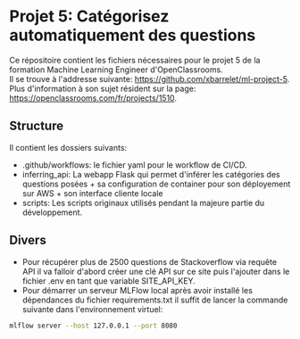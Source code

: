 # Projet 5: Catégorisez automatiquement des questions
Ce répositoire contient les fichiers nécessaires pour le projet 5 de la formation Machine Learning Engineer d'OpenClassrooms.  
Il se trouve à l'addresse suivante: https://github.com/xbarrelet/ml-project-5.  
Plus d'information à son sujet résident sur la page: https://openclassrooms.com/fr/projects/1510.

## Structure
Il contient les dossiers suivants:
- .github/workflows: le fichier yaml pour le workflow de CI/CD.
- inferring_api: La webapp Flask qui permet d'inférer les catégories des questions posées + sa configuration de container pour son déployement sur AWS + son interface cliente locale
- scripts: Les scripts originaux utilisés pendant la majeure partie du développement.

## Divers
- Pour récupérer plus de 2500 questions de Stackoverflow via requête API il va falloir d'abord créer une clé API sur ce site puis l'ajouter dans le fichier .env en tant que variable SITE_API_KEY. 
- Pour démarrer un serveur MLFlow local après avoir installé les dépendances du fichier requirements.txt il suffit de lancer la commande suivante dans l'environnement virtuel:
```bash
mlflow server --host 127.0.0.1 --port 8080
